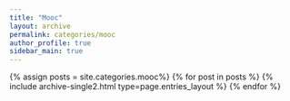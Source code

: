 ```yaml
---
title: "Mooc"
layout: archive
permalink: categories/mooc
author_profile: true
sidebar_main: true
---
```



{% assign posts = site.categories.mooc%}
{% for post in posts %} {% include archive-single2.html type=page.entries_layout %} {% endfor %}